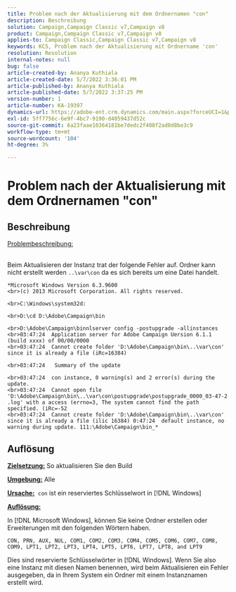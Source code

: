 ```yaml
---
title: Problem nach der Aktualisierung mit dem Ordnernamen "con"
description: Beschreibung
solution: Campaign,Campaign Classic v7,Campaign v8
product: Campaign,Campaign Classic v7,Campaign v8
applies-to: Campaign Classic,Campaign Classic v7,Campaign v8
keywords: KCS, Problem nach der Aktualisierung mit Ordnername 'con'
resolution: Resolution
internal-notes: null
bug: false
article-created-by: Ananya Kuthiala
article-created-date: 5/7/2022 3:36:01 PM
article-published-by: Ananya Kuthiala
article-published-date: 5/7/2022 3:37:25 PM
version-number: 1
article-number: KA-19397
dynamics-url: https://adobe-ent.crm.dynamics.com/main.aspx?forceUCI=1&pagetype=entityrecord&etn=knowledgearticle&id=71a05960-1bce-ec11-a7b5-0022480a8e40
exl-id: 5ff7756c-6e9f-4bc7-9190-d4059437d52c
source-git-commit: 6a23faae10364181be7dedc2f408f2ad8d8be3c9
workflow-type: tm+mt
source-wordcount: '104'
ht-degree: 3%

---
```


# Problem nach der Aktualisierung mit dem Ordnernamen &quot;con&quot;

## Beschreibung

<u>Problembeschreibung:</u>

<br>Beim Aktualisieren der Instanz trat der folgende Fehler auf. Ordner kann nicht erstellt werden `..\var\con` da es sich bereits um eine Datei handelt.

```
*Microsoft Windows Version 6.3.9600
<br>(c) 2013 Microsoft Corporation. All rights reserved. 

<br>C:\Windows\system32d: 

<br>D:\cd D:\Adobe\Campaign\bin 

<br>D:\Adobe\Campaign\binnlserver config -postupgrade -allinstances
<br>03:47:24  Application server for Adobe Campaign Uersion 6.1.1 (build xxxx) of 00/00/0000
<br>03:47:24  Cannot create folder 'D:\Adobe\Campaign\bin\..\var\con' since it is already a file (iRc=16384) 

<br>03:47:24   Summary of the update

<br>03:47:24  con instance, 0 warning(s) and 2 error(s) during the update.
<br>03:47:24  Cannot open file 'D:\Adobe\Campaign\bin\..\var\con\postupgrade\postupgrade_0000_03-47-2 .log' with a access (errno=3, The system cannot find the path specified. (iRc=-52
<br>03:47:24  Cannot create folder 'D:\Adobe\Campaign\bin\..\var\con' since it is already a file (ilic 16384) 0:47:24  default instance, no warning during update. 111:\Adobe\Campaign\bin_*
```

## Auflösung


<b><u>Zielsetzung:</u></b> So aktualisieren Sie den Build

<b><u>Umgebung:</u></b> Alle

<b><u>Ursache:</u></b>  `con` ist ein reserviertes Schlüsselwort in [!DNL Windows]

<b><u>Auflösung:</u></b>

In [!DNL Microsoft Windows], können Sie keine Ordner erstellen oder Erweiterungen mit den folgenden Wörtern haben.

`CON, PRN, AUX, NUL, COM1, COM2, COM3, COM4, COM5, COM6, COM7, COM8, COM9, LPT1, LPT2, LPT3, LPT4, LPT5, LPT6, LPT7, LPT8, and LPT9`

Dies sind reservierte Schlüsselwörter in [!DNL Windows]. Wenn Sie also eine Instanz mit diesen Namen benennen, wird beim Aktualisieren ein Fehler ausgegeben, da in Ihrem System ein Ordner mit einem Instanznamen erstellt wird.
